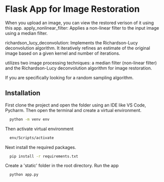 
# Flask App for Image Restoration

When you upload an image, you can view the restored verison of it using this app.
apply_nonlinear_filter: Applies a non-linear filter to the input image using a median filter.

richardson_lucy_deconvolution: Implements the Richardson-Lucy deconvolution algorithm. It iteratively refines an estimate of the original image based on a given kernel and number of iterations.

utilizes two image processing techniques: a median filter (non-linear filter) and the Richardson-Lucy deconvolution algorithm for image restoration.

If you are specifically looking for a random sampling algorithm.

## Installation

First clone the project and open the folder using an IDE like VS Code, Pycharm.
Then open the terminal and create a virtual environment.

```bash
  python -m venv env
```
    
Then activate virtual environment

```bash
  env/Scripts/activate
``` 
Next install the required packages.

```bash
  pip install -r requirements.txt
``` 
Create a 'static' folder in the root directory.
Run the app

```bash
  python app.py
``` 

